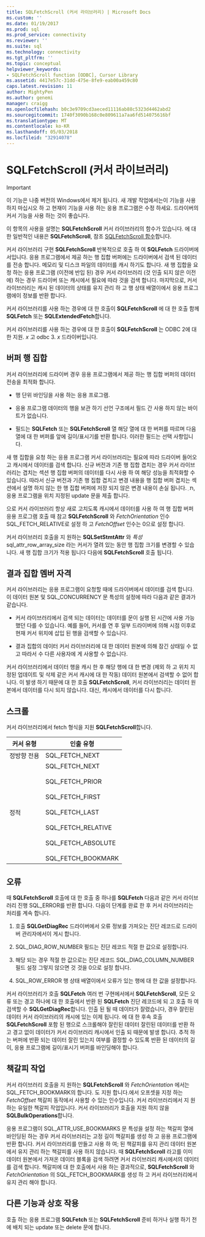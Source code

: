 ```yaml
---
title: SQLFetchScroll (커서 라이브러리) | Microsoft Docs
ms.custom: ''
ms.date: 01/19/2017
ms.prod: sql
ms.prod_service: connectivity
ms.reviewer: ''
ms.suite: sql
ms.technology: connectivity
ms.tgt_pltfrm: ''
ms.topic: conceptual
helpviewer_keywords:
- SQLFetchScroll function [ODBC], Cursor Library
ms.assetid: 4417e57c-31dd-475e-8fe9-eab00a459c80
caps.latest.revision: 11
author: MightyPen
ms.author: genemi
manager: craigg
ms.openlocfilehash: b0c3e9709cd3aeced11116ab88c5323d4462abd2
ms.sourcegitcommit: 1740f3090b168c0e809611a7aa6fd514075616bf
ms.translationtype: MT
ms.contentlocale: ko-KR
ms.lasthandoff: 05/03/2018
ms.locfileid: "32914078"
---
```

# <a name="sqlfetchscroll-cursor-library"></a>SQLFetchScroll (커서 라이브러리)
> [!IMPORTANT]  
>  이 기능은 나중 버전의 Windows에서 제거 됩니다. 새 개발 작업에서는이 기능을 사용 하지 마십시오 하 고 현재이 기능을 사용 하는 응용 프로그램은 수정 하세요. 드라이버의 커서 기능을 사용 하는 것이 좋습니다.  
  
 이 항목의 사용을 설명는 **SQLFetchScroll** 커서 라이브러리의 함수가 있습니다. 에 대 한 일반적인 내용은 **SQLFetchScroll**, 참조 [SQLFetchScroll 함수](../../../odbc/reference/syntax/sqlfetchscroll-function.md)합니다.  
  
 커서 라이브러리 구현 **SQLFetchScroll** 반복적으로 호출 하 여 **SQLFetch** 드라이버에서입니다. 응용 프로그램에서 제공 하는 행 집합 버퍼에는 드라이버에서 검색 된 데이터를 전송 합니다. 메모리 및 디스크 파일의 데이터를 캐시 하기도 합니다. 새 행 집합을 요청 하는 응용 프로그램 (이전에 반입 된) 경우 커서 라이브러리 (것 인출 되지 않은 이전에) 하는 경우 드라이버 또는 캐시에서 필요에 따라 것을 검색 합니다. 마지막으로, 커서 라이브러리는 캐시 된 데이터의 상태를 유지 관리 하 고 행 상태 배열이에서 응용 프로그램에이 정보를 반환 합니다.  
  
 커서 라이브러리를 사용 하는 경우에 대 한 호출이 **SQLFetchScroll** 에 대 한 호출 함께 **SQLFetch** 또는 **SQLExtendedFetch**합니다.  
  
 커서 라이브러리를 사용 하는 경우에 대 한 호출이 **SQLFetchScroll** 는 ODBC 2에 대 한 지원. *x* 고 odbc 3. *x* 드라이버입니다.  
  
## <a name="rowset-buffers"></a>버퍼 행 집합  
 커서 라이브러리에 드라이버 경우 응용 프로그램에서 제공 하는 행 집합 버퍼의 데이터 전송을 최적화 합니다.  
  
-   행 단위 바인딩을 사용 하는 응용 프로그램.  
  
-   응용 프로그램 데이터의 행을 보관 하기 선언 구조에서 필드 간 사용 하지 않는 바이트가 없습니다.  
  
-   필드는 **SQLFetch** 또는 **SQLFetchScroll** 열 해당 열에 대 한 버퍼를 따르며 다음 열에 대 한 버퍼를 앞에 길이/표시기를 반환 합니다. 이러한 필드는 선택 사항입니다.  
  
 새 행 집합을 요청 하는 응용 프로그램 커서 라이브러리는 필요에 따라 드라이버 들어오고 캐시에서 데이터를 검색 합니다. 신규 버전과 기존 행 집합 겹치는 경우 커서 라이브러리는 겹치는 섹션 행 집합 버퍼의 데이터를 다시 사용 하 여 해당 성능을 최적화할 수 있습니다. 따라서 신규 버전과 기존 행 집합 겹치고 변경 내용을 행 집합 버퍼 겹치는 섹션에서 설명 하지 않는 한 행 집합 버퍼에 저장 되지 않은 변경 내용이 손실 됩니다. ְ ת, 응용 프로그램을 위치 지정된 update 문을 제출 합니다.  
  
 으로 커서 라이브러리 항상 새로 고치도록 캐시에서 데이터를 사용 하 여 행 집합 버퍼 응용 프로그램 호출 때 참고 **SQLFetchScroll** 와 *FetchOrientation* 인수 SQL_FETCH_RELATIVE로 설정 하 고 *FetchOffset* 인수는 0으로 설정 합니다.  
  
 커서 라이브러리 호출을 지 원하는 **SQLSetStmtAttr** 와 *특성* sql_attr_row_array_size 라는 커서가 열려 있는 동안 행 집합 크기를 변경할 수 있습니다. 새 행 집합 크기가 적용 됩니다 다음에 **SQLFetchScroll** 호출 됩니다.  
  
## <a name="result-set-membership"></a>결과 집합 멤버 자격  
 커서 라이브러리는 응용 프로그램이 요청할 때에 드라이버에서 데이터를 검색 합니다. 이 데이터 원본 및 SQL_CONCURRENCY 문 특성의 설정에 따라 다음과 같은 결과가 같습니다.  
  
-   커서 라이브러리에서 검색 되는 데이터는 데이터를 문이 실행 된 시간에 사용 가능 했던 다를 수 있습니다. 예를 들어, 커서를 연 후 일부 드라이버에 의해 시점 이후로 현재 커서 위치에 삽입 된 행을 검색할 수 있습니다.  
  
-   결과 집합의 데이터 커서 라이브러리에 대 한 데이터 원본에 의해 잠긴 상태일 수 없고 따라서 수 다른 사용자에 게 사용할 수 없습니다.  
  
 커서 라이브러리에서 데이터 행을 캐시 한 후 해당 행에 대 한 변경 (제외 하 고 위치 지정된 업데이트 및 삭제 같은 커서 캐시에 대 한 작동) 데이터 원본에서 검색할 수 없어 합니다. 이 발생 하기 때문에 대 한 호출 **SQLFetchScroll**, 커서 라이브러리는 데이터 원본에서 데이터를 다시 되지 않습니다. 대신, 캐시에서 데이터를 다시 합니다.  
  
## <a name="scrolling"></a>스크롤  
 커서 라이브러리에서 fetch 형식을 지원 **SQLFetchScroll**합니다.  
  
|커서 유형|인출 유형|  
|-----------------|-----------------|  
|정방향 전용|SQL_FETCH_NEXT|  
|정적|SQL_FETCH_NEXT<br /><br /> SQL_FETCH_PRIOR<br /><br /> SQL_FETCH_FIRST<br /><br /> SQL_FETCH_LAST<br /><br /> SQL_FETCH_RELATIVE<br /><br /> SQL_FETCH_ABSOLUTE<br /><br /> SQL_FETCH_BOOKMARK|  
  
## <a name="errors"></a>오류  
 때 **SQLFetchScroll** 호출에 대 한 호출 중 하나를 **SQLFetch** 다음과 같은 커서 라이브러리 진행 SQL_ERROR를 반환 합니다. 다음이 단계를 완료 한 후 커서 라이브러리는 처리를 계속 합니다.  
  
1.  호출 **SQLGetDiagRec** 드라이버에서 오류 정보를 가져오는 진단 레코드로 드라이버 관리자에서이 게시 합니다.  
  
2.  SQL_DIAG_ROW_NUMBER 필드는 진단 레코드 적절 한 값으로 설정합니다.  
  
3.  해당 되는 경우 적절 한 값으로는 진단 레코드 SQL_DIAG_COLUMN_NUMBER 필드 설정 그렇지 않으면 것 것을 0으로 설정 합니다.  
  
4.  SQL_ROW_ERROR 행 상태 배열이에서 오류가 있는 행에 대 한 값을 설정합니다.  
  
 커서 라이브러리가 호출 **SQLFetch** 여러 번 구현에서에서 **SQLFetchScroll**, 모든 오류 또는 경고 하나에 대 한 호출에서 반환 된 **SQLFetch** 진단 레코드에 되 고 호출 하 여 검색할 수 **SQLGetDiagRec**합니다. 인출 된 될 때 데이터가 잘렸습니다, 경우 잘린된 데이터 커서 라이브러리의 캐시에 있는 이제 됩니다. 에 대 한 후속 호출 **SQLFetchScroll** 포함 된 행으로 스크롤해야 잘린된 데이터 잘린된 데이터를 반환 하 고 경고 없이 데이터가 커서 라이브러리 캐시에서 인출 되 때문에 발생 합니다. 추적 하는 버퍼에 반환 되는 데이터 잘린 있는지 여부를 결정할 수 있도록 반환 된 데이터의 길이, 응용 프로그램에 길이/표시기 버퍼를 바인딩해야 합니다.  
  
## <a name="bookmark-operations"></a>책갈피 작업  
 커서 라이브러리 호출을 지 원하는 **SQLFetchScroll** 와 *FetchOrientation* 에서는 SQL_FETCH_BOOKMARK의 합니다. 도 지원 합니다.에서 오프셋을 지정 하는 *FetchOffset* 책갈피 동작에서 사용할 수 있는 인수입니다. 커서 라이브러리에서 지 원하는 유일한 책갈피 작업입니다. 커서 라이브러리가 호출을 지원 하지 않을 **SQLBulkOperations**합니다.  
  
 응용 프로그램이 SQL_ATTR_USE_BOOKMARKS 문 특성을 설정 하는 책갈피 열에 바인딩된 하는 경우 커서 라이브러리는 고정 길이 책갈피를 생성 하 고 응용 프로그램에 반환 합니다. 커서 라이브러리를 만들고 사용 하 여; 된 책갈피를 유지 관리 데이터 원본에서 유지 관리 하는 책갈피를 사용 하지 않습니다. 때 **SQLFetchScroll** 라고를 이미 데이터 원본에서 가져온 데이터 블록을 검색 하려면 커서 라이브러리 캐시에서의 데이터를 검색 합니다. 책갈피에 대 한 호출에서 사용 하는 결과적으로, **SQLFetchScroll** 와 *FetchOrientation* 의 SQL_FETCH_BOOKMARK를 생성 하 고 커서 라이브러리에서 유지 관리 해야 합니다.  
  
## <a name="interaction-with-other-functions"></a>다른 기능과 상호 작용  
 호출 하는 응용 프로그램 **SQLFetch** 또는 **SQLFetchScroll** 준비 하거나 실행 하기 전에 배치 되는 update 또는 delete 문에 합니다.
